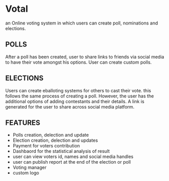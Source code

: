 # Votal

an Online voting system in which users can create poll, nominations and elections.

## POLLS
After a poll has been created, user to share links to friends via social media to have their vote amongst his options. User can create custom polls.

## ELECTIONS
Users can create eballoting systems for others to cast their vote. this follows the same process of creating a poll. However, the user has the additional options of adding contestants and their details. A link is generated for the user to share across social media platform.

## FEATURES
- Polls creation, delection and update
- Election creation, delection and updates
- Payment for voters contribution 
- Dashbaord for the statistical analysis of result
- user can view voters id, names and social media handles
- user can publish report at the end of the election or poll
- Voting manager
- custom logo

